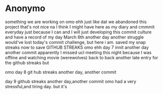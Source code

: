 # Anonymo
something we are working on
omo ehh 
just like dat
we abandoned this project 
that's not nice na
I think I might have here as my diary
and cmmmit everyday
just because 
I can
and I will
just developing 
this commit
culture and have a record of my day
March 6th
another day
another struggle
would've lost today's commit challenge,
but here i am.
saved my snap streaks
now to save GITHUB STREAKS
omo ehh
day 7 innit
another day 
another commit
apparently  I missed ucl meeting  this night 
because  I was offline and watching movie (werewolves)
back to back
another late entry 
for the github streaks 
but 

omo
day 8
git hub streaks
another day, another commit

day 9
github streaks
another day,another commit
omo
had a very stressful,and tiring day.
but it's 